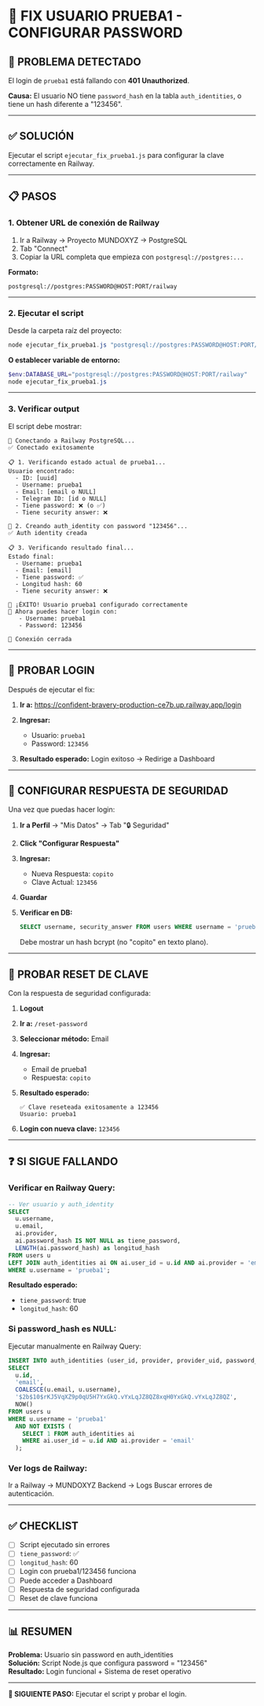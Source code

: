 # 🔧 FIX USUARIO PRUEBA1 - CONFIGURAR PASSWORD

## 🔴 PROBLEMA DETECTADO

El login de `prueba1` está fallando con **401 Unauthorized**.

**Causa:** El usuario NO tiene `password_hash` en la tabla `auth_identities`, o tiene un hash diferente a "123456".

---

## ✅ SOLUCIÓN

Ejecutar el script `ejecutar_fix_prueba1.js` para configurar la clave correctamente en Railway.

---

## 📋 PASOS

### **1. Obtener URL de conexión de Railway**

1. Ir a Railway → Proyecto MUNDOXYZ → PostgreSQL
2. Tab "Connect"
3. Copiar la URL completa que empieza con `postgresql://postgres:...`

**Formato:**
```
postgresql://postgres:PASSWORD@HOST:PORT/railway
```

---

### **2. Ejecutar el script**

Desde la carpeta raíz del proyecto:

```powershell
node ejecutar_fix_prueba1.js "postgresql://postgres:PASSWORD@HOST:PORT/railway"
```

**O establecer variable de entorno:**
```powershell
$env:DATABASE_URL="postgresql://postgres:PASSWORD@HOST:PORT/railway"
node ejecutar_fix_prueba1.js
```

---

### **3. Verificar output**

El script debe mostrar:

```
🔌 Conectando a Railway PostgreSQL...
✅ Conectado exitosamente

📋 1. Verificando estado actual de prueba1...
Usuario encontrado:
  - ID: [uuid]
  - Username: prueba1
  - Email: [email o NULL]
  - Telegram ID: [id o NULL]
  - Tiene password: ❌ (o ✅)
  - Tiene security answer: ❌

🔧 2. Creando auth_identity con password "123456"...
✅ Auth identity creada

📋 3. Verificando resultado final...
Estado final:
  - Username: prueba1
  - Email: [email]
  - Tiene password: ✅
  - Longitud hash: 60
  - Tiene security answer: ❌

🎉 ¡ÉXITO! Usuario prueba1 configurado correctamente
📝 Ahora puedes hacer login con:
   - Username: prueba1
   - Password: 123456

🔌 Conexión cerrada
```

---

## 🧪 PROBAR LOGIN

Después de ejecutar el fix:

1. **Ir a:** https://confident-bravery-production-ce7b.up.railway.app/login

2. **Ingresar:**
   - Usuario: `prueba1`
   - Password: `123456`

3. **Resultado esperado:** Login exitoso → Redirige a Dashboard

---

## 🔐 CONFIGURAR RESPUESTA DE SEGURIDAD

Una vez que puedas hacer login:

1. **Ir a Perfil** → "Mis Datos" → Tab "🔒 Seguridad"

2. **Click "Configurar Respuesta"**

3. **Ingresar:**
   - Nueva Respuesta: `copito`
   - Clave Actual: `123456`

4. **Guardar**

5. **Verificar en DB:**
   ```sql
   SELECT username, security_answer FROM users WHERE username = 'prueba1';
   ```
   Debe mostrar un hash bcrypt (no "copito" en texto plano).

---

## 🧪 PROBAR RESET DE CLAVE

Con la respuesta de seguridad configurada:

1. **Logout**

2. **Ir a:** `/reset-password`

3. **Seleccionar método:** Email

4. **Ingresar:**
   - Email de prueba1
   - Respuesta: `copito`

5. **Resultado esperado:**
   ```
   ✅ Clave reseteada exitosamente a 123456
   Usuario: prueba1
   ```

6. **Login con nueva clave:** `123456`

---

## ❓ SI SIGUE FALLANDO

### **Verificar en Railway Query:**

```sql
-- Ver usuario y auth_identity
SELECT 
  u.username,
  u.email,
  ai.provider,
  ai.password_hash IS NOT NULL as tiene_password,
  LENGTH(ai.password_hash) as longitud_hash
FROM users u
LEFT JOIN auth_identities ai ON ai.user_id = u.id AND ai.provider = 'email'
WHERE u.username = 'prueba1';
```

**Resultado esperado:**
- `tiene_password`: true
- `longitud_hash`: 60

### **Si password_hash es NULL:**
Ejecutar manualmente en Railway Query:

```sql
INSERT INTO auth_identities (user_id, provider, provider_uid, password_hash, created_at)
SELECT 
  u.id, 
  'email', 
  COALESCE(u.email, u.username), 
  '$2b$10$rKJ5VqXZ9p0qU5H7YxGkQ.vYxLqJZ8QZ8xqH0YxGkQ.vYxLqJZ8QZ',
  NOW()
FROM users u
WHERE u.username = 'prueba1'
  AND NOT EXISTS (
    SELECT 1 FROM auth_identities ai 
    WHERE ai.user_id = u.id AND ai.provider = 'email'
  );
```

### **Ver logs de Railway:**
Ir a Railway → MUNDOXYZ Backend → Logs
Buscar errores de autenticación.

---

## ✅ CHECKLIST

- [ ] Script ejecutado sin errores
- [ ] `tiene_password`: ✅
- [ ] `longitud_hash`: 60
- [ ] Login con prueba1/123456 funciona
- [ ] Puede acceder a Dashboard
- [ ] Respuesta de seguridad configurada
- [ ] Reset de clave funciona

---

## 📊 RESUMEN

**Problema:** Usuario sin password en auth_identities  
**Solución:** Script Node.js que configura password = "123456"  
**Resultado:** Login funcional + Sistema de reset operativo  

---

**🎯 SIGUIENTE PASO:** Ejecutar el script y probar el login.
